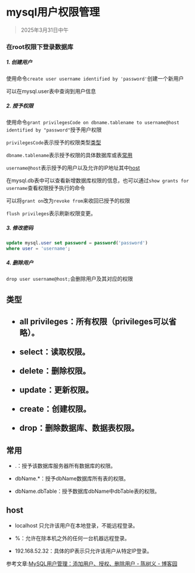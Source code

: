 # mysql用户权限管理

> 2025年3月31日中午

### 在root权限下登录数据库

##### 1. 创建用户

使用命令`create user username identified by 'password'`创建一个新用户

可以在mysql.user表中查询到用户信息

##### 2. 授予权限

使用命令`grant privilegesCode on dbname.tablename to username@host identified by "password"`授予用户权限

`privilegesCode`表示授予的权限类型[类型](#类型)

`dbname.tablename`表示授予权限的具体数据库或表[常用](#常用)

`username@host`表示授予的用户以及允许的IP地址其中[host](#host)

在mysql.db表中可以查看新增数据库权限的信息，也可以通过`show grants for username`查看权限授予执行的命令

可以将`grant on`改为`revoke from`来收回已授予的权限

`flush privileges`表示刷新权限变更。

##### 3. 修改密码

```sql
update mysql.user set password = password('password') 
where user = 'username';
```

##### 4. 删除用户

`drop user username@host;`会删除用户及其对应的权限

<h2 id="类型">类型<h2>

- all privileges：所有权限（privileges可以省略）。

- select：读取权限。

- delete：删除权限。

- update：更新权限。

- create：创建权限。

- drop：删除数据库、数据表权限。

<h2 id="常用">常用</h2>

- .：授予该数据库服务器所有数据库的权限。

- dbName.*：授予dbName数据库所有表的权限。

- dbName.dbTable：授予数据库dbName中dbTable表的权限。

<h2 id="类型">host</h2>

- localhost 只允许该用户在本地登录，不能远程登录。

- %：允许在除本机之外的任何一台机器远程登录。

- 192.168.52.32：具体的IP表示只允许该用户从特定IP登录。

参考文章:[MySQL用户管理：添加用户、授权、删除用户 - 陈树义 - 博客园](https://www.cnblogs.com/chanshuyi/p/mysql_user_mng.html)
